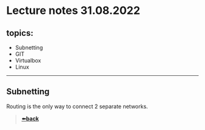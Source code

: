 # Lecture notes 31.08.2022
## topics:
- Subnetting
- GIT
- Virtualbox
- Linux

---

## Subnetting
Routing is the only way to connect 2 separate networks.  






>[⬅️**back**](./README.md)
